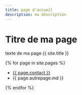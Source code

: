 ```yaml
---
title: page d'accueil
description: ma déscription
---
```


# Titre de ma page

texte de ma page
{{ site.title }} 

{% for page in site.pages %}
  <ul>
    <li>
      <a href="{{ page.contact }} ">{{ page.contact }}</a>
    </li>
    <li>{{ page.autrepage.md }}</li>
  </ul>
{% endfor %}